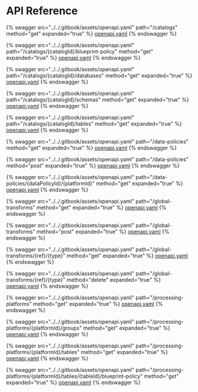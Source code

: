 # API Reference

{% swagger src="../../.gitbook/assets/openapi.yaml" path="/catalogs" method="get" expanded="true" %}
[openapi.yaml](../../.gitbook/assets/openapi.yaml)
{% endswagger %}

{% swagger src="../../.gitbook/assets/openapi.yaml" path="/catalogs/{catalogId}/blueprint-policy" method="get" expanded="true" %}
[openapi.yaml](../../.gitbook/assets/openapi.yaml)
{% endswagger %}

{% swagger src="../../.gitbook/assets/openapi.yaml" path="/catalogs/{catalogId}/databases" method="get" expanded="true" %}
[openapi.yaml](../../.gitbook/assets/openapi.yaml)
{% endswagger %}

{% swagger src="../../.gitbook/assets/openapi.yaml" path="/catalogs/{catalogId}/schemas" method="get" expanded="true" %}
[openapi.yaml](../../.gitbook/assets/openapi.yaml)
{% endswagger %}

{% swagger src="../../.gitbook/assets/openapi.yaml" path="/catalogs/{catalogId}/tables" method="get" expanded="true" %}
[openapi.yaml](../../.gitbook/assets/openapi.yaml)
{% endswagger %}

{% swagger src="../../.gitbook/assets/openapi.yaml" path="/data-policies" method="get" expanded="true" %}
[openapi.yaml](../../.gitbook/assets/openapi.yaml)
{% endswagger %}

{% swagger src="../../.gitbook/assets/openapi.yaml" path="/data-policies" method="post" expanded="true" %}
[openapi.yaml](../../.gitbook/assets/openapi.yaml)
{% endswagger %}

{% swagger src="../../.gitbook/assets/openapi.yaml" path="/data-policies/{dataPolicyId}/{platformId}" method="get" expanded="true" %}
[openapi.yaml](../../.gitbook/assets/openapi.yaml)
{% endswagger %}

{% swagger src="../../.gitbook/assets/openapi.yaml" path="/global-transforms" method="get" expanded="true" %}
[openapi.yaml](../../.gitbook/assets/openapi.yaml)
{% endswagger %}

{% swagger src="../../.gitbook/assets/openapi.yaml" path="/global-transforms" method="post" expanded="true" %}
[openapi.yaml](../../.gitbook/assets/openapi.yaml)
{% endswagger %}

{% swagger src="../../.gitbook/assets/openapi.yaml" path="/global-transforms/{ref}/{type}" method="get" expanded="true" %}
[openapi.yaml](../../.gitbook/assets/openapi.yaml)
{% endswagger %}

{% swagger src="../../.gitbook/assets/openapi.yaml" path="/global-transforms/{ref}/{type}" method="delete" expanded="true" %}
[openapi.yaml](../../.gitbook/assets/openapi.yaml)
{% endswagger %}

{% swagger src="../../.gitbook/assets/openapi.yaml" path="/processing-platforms" method="get" expanded="true" %}
[openapi.yaml](../../.gitbook/assets/openapi.yaml)
{% endswagger %}

{% swagger src="../../.gitbook/assets/openapi.yaml" path="/processing-platforms/{platformId}/groups" method="get" expanded="true" %}
[openapi.yaml](../../.gitbook/assets/openapi.yaml)
{% endswagger %}

{% swagger src="../../.gitbook/assets/openapi.yaml" path="/processing-platforms/{platformId}/tables" method="get" expanded="true" %}
[openapi.yaml](../../.gitbook/assets/openapi.yaml)
{% endswagger %}

{% swagger src="../../.gitbook/assets/openapi.yaml" path="/processing-platforms/{platformId}/tables/{tableId}/blueprint-policy" method="get" expanded="true" %}
[openapi.yaml](../../.gitbook/assets/openapi.yaml)
{% endswagger %}